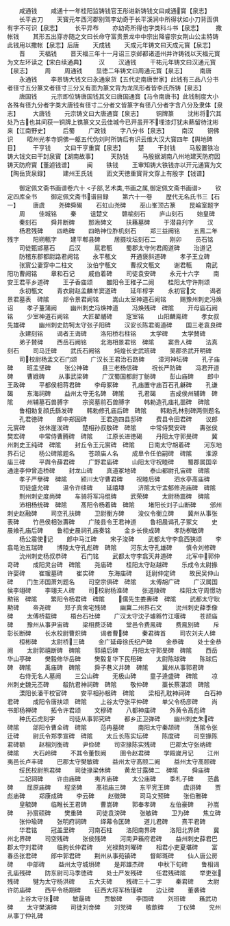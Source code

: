 <!-- { "loadSidebar": true } -->
　　咸通钱
　　咸通十一年桂阳监铸钱官王彤进新铸钱文曰咸通寳【泉志】
　　长平古刀
　　天寳元年西河郡别驾李幼奇于长平溪涧中所得状如小刀背靣俱有字不可识【泉志】
　　长平异布
　　亦幼奇所得也字类科斗书【泉志】
　　撒帐钱
　　其形五出穿亦随之文曰长命守富贵景龙中中宗出降睿宗女荆山公主特铸此钱用以撒帐【泉志】后唐
　　天成钱
　　天成元年铸文曰天成元寳【泉志】
　　晋
　　天福钱
　　晋天福三年十一月诏三京邺都诸道州并许铸钱以天福元寳为文左环读之【宋白续通典】
　　汉
　　汉通钱
　　干祐元年铸文曰汉通元寳【泉志】
　　周
　　周通钱
　　显徳二年铸文曰周通元寳【泉志】
　　南唐
　　永通钱
　　李景铸大钱文曰永通泉货【五代史南唐世家】此钱有三品八分书者径寸五分篆文者径寸三分又有靣为篆文背为龙凤形者皆李氏所铸【泉志】
　　唐国钱
　　元宗即位铸唐国钱其文曰唐国通寳【马令南唐书】此钱制度大小各殊有径九分者字类大唐钱有径寸二分者文皆篆字有径八分者字含八分及隶体【泉志】
　　大唐钱
　　元宗铸文曰大唐通寳【泉志】
　　铜牌篆
　　沈彬将穴其处乃古也其间获一铜牌上镌篆文又云佳城今已开虽开不埋漆灯犹未爇留待沈彬来【江南野史】
　　后蜀
　　广政钱
　　字八分书【泉志】
　　南汉
　　铜佛识
　　昭州光孝寺铜佛一躯五代伪刘时所铸后有识云维大汉大寳四年【舆地碑目】
　　干亨钱
　　文曰干亨重寳【泉志】
　　楚
　　干封钱
　　马殷置铁冶铸大钱文曰干封泉寳【湖南故事】
　　天防钱
　　马殷据湖南八州地建天防府因铸天防府寳【董逌钱谱】
　　闽
　　铁钱
　　王审知铸大铁钱亦以开元通寳为文【陶岳货泉録】
　　建州王氏钱
　　靣文天徳重寳背文穿上有殷字【钱谱】

　　御定佩文斋书画谱卷六十
<子部,艺术类,书画之属,御定佩文斋书画谱>
　　钦定四库全书
　　御定佩文斋书谱目録
　　第六十一卷
　　歴代无名氏书三【石一】
　　唐虞
　　尧碑舜碣
　　石虹山尧碑
　　巫山峯顶古篆
　　昆崘室题字
　　周
　　佳城铭
　　秦
　　诅楚文
　　赣榆刻石
　　庐山刻石
　　始皇碑
　　秦刻石
　　舜井断碑
　　那湫碑文
　　扶蘓墓碑
　　于潜县刋字
　　汉
　　杨君残碑
　　四皓碑
　　四皓神位胙机刻石
　　郑三益阙铭
　　五鳯二年残字
　　阳朔甎字
　　建平郫县碑
　　居摄坟坛刻石二
　　刚卯
　　员石铭
　　司徒甄邯墓石
　　后汉
　　扈君甎
　　蜀郡太守何君阁道碑
　　治道记
　　防稽东郡都尉路君阙铭
　　永平甎文
　　开通褒斜道碑
　　孝子王立碑
　　张賔公妻穿中二柱文
　　汝伯宁甎文
　　曹叔文甎文
　　谢君甎
　　南武阳功曹阙铭
　　章和石记
　　戚伯着碑
　　司徒袁安碑
　　永元十六字
　　南安王君平乡道碑
　　王子香庙颂
　　雒阳令王稚子二阙
　　桂阳太守许荆颂
　　永初甎文
　　青衣尉赵孟麟羊窦道碑
　　延年椁字
　　永初官文
　　谒者景君墓表　碑隂
　　郯令景君阙铭
　　嵩山太室神道石阙铭
　　赐豫州刺史冯焕诏
　　孝子蕫蒲阙
　　幽州刺史冯焕神道
　　冯焕残碑　碑隂
　　开母庙石阙铭
　　少室神道石阙铭
　　大匠翟鬴碑
　　窆室铭
　　山阳麟鳯碑
　　孝女叔先雄碑
　　幽州刺史防牱太守张子阳碑
　　汉安长陈君阁道碑
　　国三老袁良碑
　　永建刻铭
　　谒者王诲碑
　　洛阳桥右柱铭
　　太学碑
　　太学賛碑
　　弟子賛碑
　　西岳石阙铭
　　北海相景君铭　碑隂
　　窦贵人碑
　　法真刻石
　　司马迁碑
　　武氏石阙铭
　　炖煌长史武班碑
　　吴郡丞武开明碑
　　司校尉杨孟文石门颂
　　广汉长王君治石路碑
　　漳河神坛碑
　　孔子庙碑
　　班孟坚碑
　　张公神碑
　　县三老杨信碑
　　祝长严防碑
　　冯君开道碑
　　曹娥碑
　　从事武梁碑
　　广汉蜀国都尉丁鲂碑
　　彭山庙碑
　　郎中王政碑
　　平都侯相蒋君碑
　　李母冢碑
　　孔庙置守庙百石孔龢碑
　　孔谦碣
　　东海祠碑
　　益州太守无名碑　碑隂
　　孔君碣
　　吉成侯州辅碑　碑隂
　　州辅墓石兽膊字
　　宗资墓前石兽膊字
　　韩勅造孔庙礼噐碑　碑隂
　　鲁相勅复顔氏繇发碑
　　韩勅修孔庙后碑　碑隂
　　韩勅孔林别碑两侧题名
　　孔君徳碑
　　郎中郑固碑
　　王君造四县邸碑
　　费县令田君碑
　　议郎元賔碑
　　张休崖涘碑
　　楚相孙叔敖碑　碑隂
　　中常侍樊安碑
　　夀张侯樊宏碑
　　中常侍曹腾碑　碑隂
　　江原长进徳碣
　　丹阳太守郭旻碑
　　冀州刺史王纯碑　碑隂
　　封丘令王元賔碑　碑隂
　　日南太守胡着碑
　　河东地界石记
　　杨公碑隂题名
　　苍颉庙人名
　　成臯令任伯嗣碑　碑隂
　　淮源庙三碑
　　平舆令薛君碑
　　广野君庙碑
　　山阳太守祝睦碑
　　蜀郡属国辛通逹李仲曾造桥碑
　　封龙山碑
　　真道冢地碑
　　泰山都尉孔宙碑　碑隂
　　孝子严擧碑　碑隂
　　颍川太守曹君碑
　　祝睦后碑
　　泗水亭髙庙碑
　　司徒盛允碑
　　温令许续碑
　　延禧塼
　　济隂太守孟郁修尧庙碑　碑隂
　　荆州刺史度尚碑
　　车骑将军冯绲碑
　　武荣碑
　　太尉杨震碑　碑隂
　　沛相杨统碑　碑隂
　　髙阳令杨着碑　碑隂
　　堵阳长刘子山断碑
　　邠州刺史赵融碑
　　司空孔扶碑
　　卫尉衡方碑
　　浚仪令衡立碑
　　冀州从事张表碑
　　竹邑侯相张夀碑
　　广陵县令王君神道
　　鲁相晨谒孔子冢文
　　史晨飨孔庙后碑
　　鲁相史晨祠孔庙奏铭
　　金乡长侯成碑
　　孝防栁敏碑
　　杨公震使记
　　郎中马江碑
　　宋子浚碑
　　武都太守李翕西狭颂
　　李翕黾池五瑞碑
　　博陵太守孔彪碑　碑隂
　　河东太守孔雄碑
　　慎令刘修碑
　　沇州刺史杨叔恭碑
　　石门铭
　　武都太守李翕天井道碑
　　北军中郭仲竒碑
　　成阳灵台碑　碑隂
　　尧庙碑
　　桂阳太守赵越碑
　　乐成令太尉掾许婴碑
　　崔瑗墓碑
　　崔实碑
　　东海庙碑
　　廷尉仲定碑
　　故民吴仲山碑
　　门生沛国萧刘题名
　　司空宗俱碑　碑隂
　　太傅胡广碑
　　广汉属国侯李翊碑
　　李翊夫人碑
　　司校尉杨淮碑
　　张道陵碑
　　桂阳太守周憬功勲铭　碑隂
　　繁阳令杨君碑　碑隂
　　儒先生娄夀碑　碑隂
　　武都太守耿勲碑
　　帝尧碑
　　郑子真舍宅残碑
　　幽冀二州界石文
　　沇州刺史薛季像碑
　　太傅桥载碑
　　梧台石社碑
　　广汉太守沈子璩緜竹江堰碑
　　苍颉庙碑
　　豫州从事尹宙碑
　　梁相费泛碑
　　堂邑令费鳯碑
　　费鳯别碑
　　斥彰长断碑
　　长水校尉曹炽碑
　　谒者曹碑
　　秦君碑首
　　司农刘夫人碑
　　桓彬碑
　　太尉桥三碑
　　金广延母徐氏纪产碑
　　金恭碑
　　处士金恭阙
　　太尉郭禧断碑　碑隂
　　郭禧后碑
　　丹阳太守郭旻碑　碑隂
　　西岳华山亭碑
　　樊毅修华岳碑
　　樊毅复华下民租碑
　　太尉陈球碑
　　陈球后碑　碑隂
　　禹庙碑　碑隂
　　舜子巷义井碑　碑隂
　　冀州从事郭君碑
　　右侍无名人墓阙
　　三公山碑
　　无极山碑
　　童子逄盛碑　碑隂
　　凉州刺史魏元丕碑
　　殽阬君神祠碑　碑隂
　　敬仲碑
　　藁长蔡湛颂　碑隂
　　溧阳长潘干校官碑
　　安平相孙根碑　碑隂
　　梁相孔耽神祠碑
　　白石神君碑
　　成阳令唐扶颂　碑隂
　　上谷太守张平仲碑
　　单父令杨彦碑
　　尚书郎杨禅碑
　　拓令许君颂
　　文穆碑
　　八都神庙碑
　　外黄令髙彪碑
　　种氏石虎刻字
　　司徒从事郭究碑
　　都乡正卫弹碑
　　幽州刺史朱碑　碑隂
　　郃阳令曹全碑　碑隂
　　范冉墓碑
　　南阳太守秦颉碑
　　荡隂令张迁碑
　　尉氏令郑季宣碑　碑隂
　　太丘长陈实坛碑
　　陈度碑
　　司空掾陈君碑额
　　赵相刘衡碑
　　尹俭碑
　　司空掾陈实残碑
　　巴郡太守张纳碑　碑隂
　　大石岭碑
　　不其令董恢阙
　　圉令赵君碑
　　学殿嵗月记
　　江州夷邑长卢丰碑
　　巴郡太守樊敏碑
　　益州太守髙颐二阙
　　益州太守髙颐碑
　　绥民校尉熊君碑
　　司徒掾梁休碑
　　黄龙甘露碑二　碑隂
　　舜庙碑
　　二妃祠碑
　　许由庙碑
　　夷齐庙碑
　　太公庙碑
　　季札子碑
　　范蠡碑
　　屈原庙碑
　　程坚碑
　　髙祖庙三碑
　　东平宪王碑
　　虞诩碑
　　贾彪庙碑
　　郑康成碑
　　李云碑
　　赵徴碑
　　司马文预碑
　　张伯雅碑
　　皇毓碑
　　临睢长王君碑
　　曹嵩碑
　　郭奉孝碑
　　左伯豪碑
　　孙嵩碑
　　孙賔硕碑
　　樊重碑
　　司徒袁滂碑
　　张敏碑
　　卫为碑
　　焦立碑
　　张仲瑜碑
　　张明府祠碑
　　绎幕令匡碑
　　道儿君碑
　　熹平君碑
　　华君铭
　　冠盖里碑
　　河南石柱
　　洛阳南界碑
　　洛阳北界碑
　　冀州北界碑
　　司空残碑
　　张侯残碑
　　河南尹蘓府君碑
　　益州刺史薛君巴郡太守刘君碑
　　临朐长仲君碑
　　光禄勲刘曜碑
　　相君小吏夏堪碑
　　富春丞张君碑
　　郎中郭君碑
　　荆州从事苑镇碑
　　督邮斑碑
　　仙人唐公房碑
　　中部碑
　　益州太守城垻碑
　　是邦雄杰碑
　　中秋下旬碑
　　鲁相谒孔庙残碑
　　防东尉司马季徳碑
　　处士严发残碑
　　任君残碑隂
　　举吏张残碑
　　犍为太守杨洪碑
　　五大夫碑
　　残碑三十二字
　　秦君碑
　　太尉许防庙碑
　　西平令杨期碑
　　征西大将军杨瑾碑
　　边让碑
　　董袭碑
　　上谷太守张碑
　　敏朂碑
　　贾敏碑
　　李固碑
　　刘班碑
　　蘓武功碑
　　太守樊演碑
　　司徒刘竒碑
　　刘党碑
　　敬歆碑
　　丁仪碑
　　兖州从事丁仲礼碑
